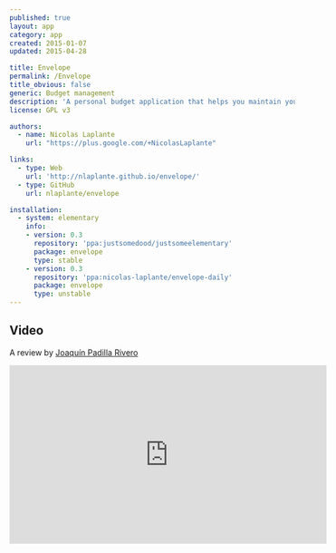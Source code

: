 ```yaml
---
published: true
layout: app
category: app
created: 2015-01-07
updated: 2015-04-28

title: Envelope
permalink: /Envelope
title_obvious: false
generic: Budget management
description: 'A personal budget application that helps you maintain your personal budget by using the tried-and-true envelope system. You designate spending categories (envelopes) and distribute your monthly income into them.'
license: GPL v3

authors:
  - name: Nicolas Laplante
    url: "https://plus.google.com/+NicolasLaplante"

links:
  - type: Web
    url: 'http://nlaplante.github.io/envelope/'
  - type: GitHub
    url: nlaplante/envelope

installation:
  - system: elementary
    info:
    - version: 0.3
      repository: 'ppa:justsomedood/justsomeelementary'
      package: envelope
      type: stable
    - version: 0.3
      repository: 'ppa:nicolas-laplante/envelope-daily'
      package: envelope
      type: unstable
---
```

## Video
A review by [Joaquín Padilla Rivero](https://www.youtube.com/channel/UC_im4PuM9ViTNjaUf2cXmgg)

<iframe width="560" height="315" src="https://www.youtube.com/embed/6LhF9qG08X0" frameborder="0" allowfullscreen></iframe>